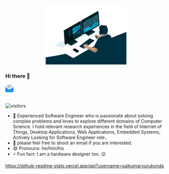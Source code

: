 <center>
  <img height=60% width=50% src = "./code.gif">
</center>

### Hi there 👋 
<a href="mailto:saikumarvurukonda@gmail.com">
<img width=5% src = "./email.png" />
</a> <br /> <br />

 
 <a>![visitors](https://visitor-badge.glitch.me/badge?page_id=Saikumarvurukonda.Saikumarvurukonda)</a>
 <br />

- 🔭 Experienced Software Engineer who is passionate about solving complex problems and loves to explore different domains of Computer Science. I hold relevant research experiences in the field of Internet of Things, Desktop Applications, Web Applications, Embedded Systems, Actively Looking for Software Engineer role..
- 🌱 please feel free to shoot an email if you are interested.
- 😄 Pronouns: he/him/his
- ⚡ Fun fact: I am a hardware designer too. 😉

<!---
- 👯 I’m looking to collaborate on ...
- 🤔 I’m looking for help with .....
- 💬 Ask me about ...  
--->
<a>https://github-readme-stats.vercel.app/api?username=saikumarvurukonda</a>
